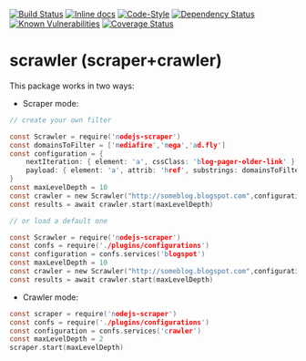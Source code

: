 [![Build Status](https://travis-ci.org/manuasir/nodejs-scraper.svg?branch=master)](https://travis-ci.org/manuasir/nodejs-scraperr)
[![Inline docs](http://inch-ci.org/github/manuasir/nodejs-scraper.svg?branch=master)](http://inch-ci.org/github/manuasir/nodejs-scraper)
[![Code-Style](https://img.shields.io/badge/code_style-standard-brightgreen.svg)](https://standardjs.com/)
[![Dependency Status](https://gemnasium.com/badges/github.com/manuasir/nodejs-scraper.svg)](https://gemnasium.com/github.com/manuasir/nodejs-scraper)
[![Known Vulnerabilities](https://snyk.io/test/github/manuasir/nodejs-scraper/badge.svg)](https://snyk.io/test/github/manuasir/nodejs-scraper)
[![Coverage Status](https://coveralls.io/repos/github/manuasir/nodejs-scraper/badge.svg?branch=master)](https://coveralls.io/github/manuasir/nodejs-scraper?branch=master)
# scrawler (scraper+crawler)

This package works in two ways:

- Scraper mode:

```c
// create your own filter

const Scrawler = require('nodejs-scraper')
const domainsToFilter = ['mediafire','mega','ad.fly']
const configuration = {
	nextIteration: { element: 'a', cssClass: 'blog-pager-older-link' },
	payload: { element: 'a', attrib: 'href', substrings: domainsToFilter }
}
const maxLevelDepth = 10
const crawler = new Scrawler("http://someblog.blogspot.com",configuration)
const results = await crawler.start(maxLevelDepth)

// or load a default one

const Scrawler = require('nodejs-scraper')
const confs = require('./plugins/configurations')
const configuration = confs.services('blogspot')
const maxLevelDepth = 10
const crawler = new Scrawler("http://someblog.blogspot.com",configuration)
const results = await crawler.start(maxLevelDepth)
```
- Crawler mode:

```c
const scraper = require('nodejs-scraper')
const confs = require('./plugins/configurations')
const configuration = confs.services('crawler')
const maxLevelDepth = 2
scraper.start(maxLevelDepth)
```